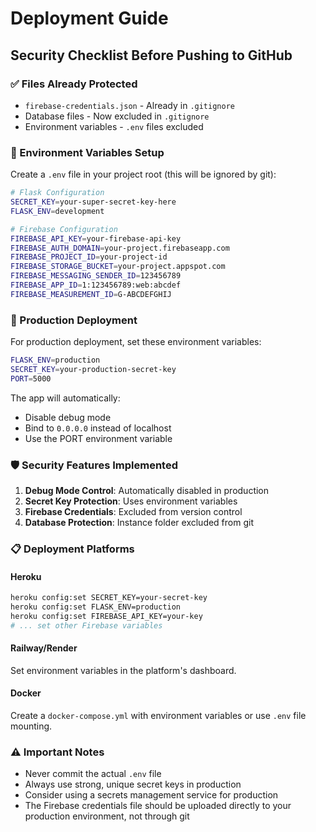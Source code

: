 # Deployment Guide

## Security Checklist Before Pushing to GitHub

### ✅ Files Already Protected
- `firebase-credentials.json` - Already in `.gitignore`
- Database files - Now excluded in `.gitignore`
- Environment variables - `.env` files excluded

### 🔧 Environment Variables Setup

Create a `.env` file in your project root (this will be ignored by git):

```bash
# Flask Configuration
SECRET_KEY=your-super-secret-key-here
FLASK_ENV=development

# Firebase Configuration
FIREBASE_API_KEY=your-firebase-api-key
FIREBASE_AUTH_DOMAIN=your-project.firebaseapp.com
FIREBASE_PROJECT_ID=your-project-id
FIREBASE_STORAGE_BUCKET=your-project.appspot.com
FIREBASE_MESSAGING_SENDER_ID=123456789
FIREBASE_APP_ID=1:123456789:web:abcdef
FIREBASE_MEASUREMENT_ID=G-ABCDEFGHIJ
```

### 🚀 Production Deployment

For production deployment, set these environment variables:

```bash
FLASK_ENV=production
SECRET_KEY=your-production-secret-key
PORT=5000
```

The app will automatically:
- Disable debug mode
- Bind to `0.0.0.0` instead of localhost
- Use the PORT environment variable

### 🛡️ Security Features Implemented

1. **Debug Mode Control**: Automatically disabled in production
2. **Secret Key Protection**: Uses environment variables
3. **Firebase Credentials**: Excluded from version control
4. **Database Protection**: Instance folder excluded from git

### 📋 Deployment Platforms

#### Heroku
```bash
heroku config:set SECRET_KEY=your-secret-key
heroku config:set FLASK_ENV=production
heroku config:set FIREBASE_API_KEY=your-key
# ... set other Firebase variables
```

#### Railway/Render
Set environment variables in the platform's dashboard.

#### Docker
Create a `docker-compose.yml` with environment variables or use `.env` file mounting.

### ⚠️ Important Notes

- Never commit the actual `.env` file
- Always use strong, unique secret keys in production
- Consider using a secrets management service for production
- The Firebase credentials file should be uploaded directly to your production environment, not through git 